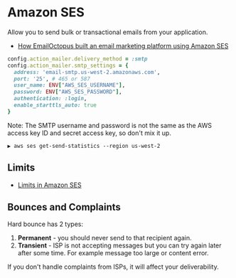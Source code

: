 # Amazon SES

Allow you to send bulk or transactional emails from your application.

* [How EmailOctopus built an email marketing platform using Amazon SES](https://aws.amazon.com/blogs/ses/guest-post-how-emailoctopus-built-an-email-marketing-platform-using-amazon-ses/)

```ruby
config.action_mailer.delivery_method = :smtp
config.action_mailer.smtp_settings = {
  address: 'email-smtp.us-west-2.amazonaws.com',
  port: '25', # 465 or 587 
  user_name: ENV["AWS_SES_USERNAME"],
  password: ENV["AWS_SES_PASSWORD"],
  authentication: :login,
  enable_starttls_auto: true
}
```

Note: The SMTP username and password is not the same as the AWS access key ID and secret access key, so don't mix it up.

```
▶ aws ses get-send-statistics --region us-west-2
```

## Limits

* [Limits in Amazon SES](https://docs.aws.amazon.com/ses/latest/DeveloperGuide/limits.html)

## Bounces and Complaints

Hard bounce has 2 types:

1. **Permanent** - you should never send to that recipient again.
2. **Transient** - ISP is not accepting messages but you can try again later after some time. For example message too large or content error.

If you don't handle complaints from ISPs, it will affect your deliverability.